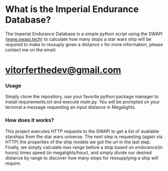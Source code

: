 # What is the Imperial Endurance Database? #

The Imperial Endurance Database is a simple python script using the SWAPI (www.swapi.tech) to calculate how many stops a star wars ship will be required to make to ressuply given a distance x
for more information, please contact me on the email: 
# vitorferthedev@gmail.com


### Usage ###

Simply clone the repository, use your favorite python package manager to install requirements.txt and execute _main_.py. You will be prompted on your terminal a message requesting an input distance in Megalights.

### How does it works? ###

This project executes HTTP requests to the SWAPI to get a list of avaliable starships from the star wars universe. The next step is requesting (again via HTTP) the properties of the ship models we got the url in the last step. Finally, we simply calculate max range before a stop based on endurance(in hours) times speed (in megalights/hour), and simply divide our desired distance by range to discover how many stops for ressupplying a ship will require.